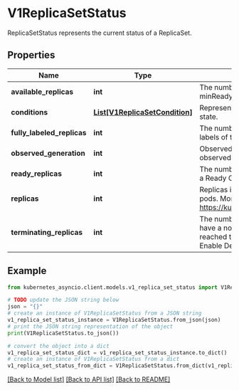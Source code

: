 # V1ReplicaSetStatus

ReplicaSetStatus represents the current status of a ReplicaSet.

## Properties

Name | Type | Description | Notes
------------ | ------------- | ------------- | -------------
**available_replicas** | **int** | The number of available non-terminating pods (ready for at least minReadySeconds) for this replica set. | [optional] 
**conditions** | [**List[V1ReplicaSetCondition]**](V1ReplicaSetCondition.md) | Represents the latest available observations of a replica set&#39;s current state. | [optional] 
**fully_labeled_replicas** | **int** | The number of non-terminating pods that have labels matching the labels of the pod template of the replicaset. | [optional] 
**observed_generation** | **int** | ObservedGeneration reflects the generation of the most recently observed ReplicaSet. | [optional] 
**ready_replicas** | **int** | The number of non-terminating pods targeted by this ReplicaSet with a Ready Condition. | [optional] 
**replicas** | **int** | Replicas is the most recently observed number of non-terminating pods. More info: https://kubernetes.io/docs/concepts/workloads/controllers/replicaset | 
**terminating_replicas** | **int** | The number of terminating pods for this replica set. Terminating pods have a non-null .metadata.deletionTimestamp and have not yet reached the Failed or Succeeded .status.phase.  This is an alpha field. Enable DeploymentPodReplacementPolicy to be able to use this field. | [optional] 

## Example

```python
from kubernetes_asyncio.client.models.v1_replica_set_status import V1ReplicaSetStatus

# TODO update the JSON string below
json = "{}"
# create an instance of V1ReplicaSetStatus from a JSON string
v1_replica_set_status_instance = V1ReplicaSetStatus.from_json(json)
# print the JSON string representation of the object
print(V1ReplicaSetStatus.to_json())

# convert the object into a dict
v1_replica_set_status_dict = v1_replica_set_status_instance.to_dict()
# create an instance of V1ReplicaSetStatus from a dict
v1_replica_set_status_from_dict = V1ReplicaSetStatus.from_dict(v1_replica_set_status_dict)
```
[[Back to Model list]](../README.md#documentation-for-models) [[Back to API list]](../README.md#documentation-for-api-endpoints) [[Back to README]](../README.md)


